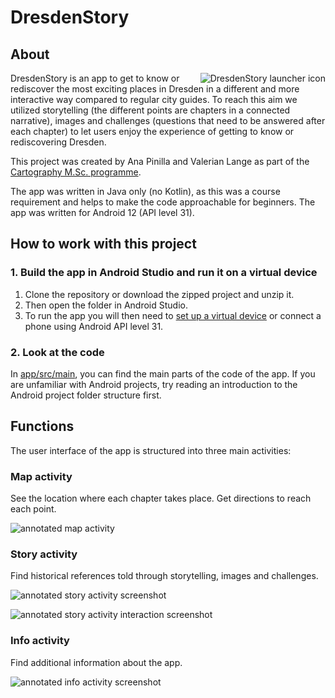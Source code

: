 # DresdenStory

## About

<img alt="DresdenStory launcher icon" align="right" src="https://user-images.githubusercontent.com/46158468/152214954-5f9fb7ce-b909-4521-ac51-cf80a8756b5e.png" />

DresdenStory is an app to get to know or rediscover the most exciting places in Dresden in a different and more interactive way compared to regular city guides. To reach this aim we utilized storytelling (the different points are chapters in a connected narrative), images and challenges (questions that need to be answered after each chapter) to let users enjoy the experience of getting to know or rediscovering Dresden.

This project was created by Ana Pinilla and Valerian Lange as part of the [Cartography M.Sc. programme](https://cartographymaster.eu/).

The app was written in Java only (no Kotlin), as this was a course requirement and helps to make the code approachable for beginners.
The app was written for Android 12 (API level 31).

## How to work with this project

### 1. Build the app in Android Studio and run it on a virtual device

1. Clone the repository or download the zipped project and unzip it.
2. Then open the folder in Android Studio. 
3. To run the app you will then need to [set up a virtual device](https://developer.android.com/studio/run/managing-avds) or connect a phone using Android API level 31.

### 2. Look at the code

In [app/src/main](https://github.com/justvalerian/dresdenstory/tree/main/app/src/main), you can find the main parts of the code of the app. If you are unfamiliar with Android projects, try reading an introduction to the Android project folder structure first.

## Functions

The user interface of the app is structured into three main activities:

### Map activity

See the location where each chapter takes place. Get directions to reach each point.
  
![annotated map activity](https://user-images.githubusercontent.com/46158468/152212114-d1488e41-f99c-4578-ae8b-0c9035e8964d.PNG)

### Story activity

Find historical references told through storytelling, images and challenges.

![annotated story activity screenshot](https://user-images.githubusercontent.com/46158468/152212115-e6c0d7ea-efce-4961-a966-acfad19ec503.PNG)

![annotated story activity interaction screenshot](https://user-images.githubusercontent.com/46158468/152212116-2c17ad36-cd1e-4702-b3e8-cb0d4ea98246.PNG)

### Info activity

Find additional information about the app.

![annotated info activity screenshot](https://user-images.githubusercontent.com/46158468/152212110-b493ed29-a8b6-43ec-8403-164a3bb42253.PNG)
